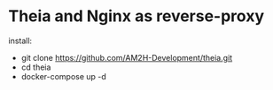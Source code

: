 # Theia and Nginx as reverse-proxy
install:
* git clone https://github.com/AM2H-Development/theia.git
* cd theia
* docker-compose up -d
